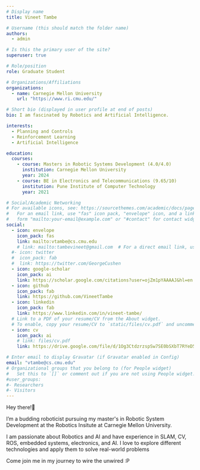 ```yaml
---
# Display name
title: Vineet Tambe

# Username (this should match the folder name)
authors:
  - admin

# Is this the primary user of the site?
superuser: true

# Role/position
role: Graduate Student

# Organizations/Affiliations
organizations:
  - name: Carnegie Mellon University
    url: "https://www.ri.cmu.edu/"

# Short bio (displayed in user profile at end of posts)
bio: I am fascinated by Robotics and Artificial Intelligence.

interests:
  - Planning and Controls
  - Reinforcement Learning
  - Artificial Intelligence

education:
  courses:
    - course: Masters in Robotic Systems Development (4.0/4.0)
      institution: Carnegie Mellon University
      year: 2024
    - course: BE in Electronics and Telecommunications (9.65/10)
      institution: Pune Institute of Computer Technology
      year: 2021

# Social/Academic Networking
# For available icons, see: https://sourcethemes.com/academic/docs/page-builder/#icons
#   For an email link, use "fas" icon pack, "envelope" icon, and a link in the
#   form "mailto:your-email@example.com" or "#contact" for contact widget.
social:
  - icon: envelope
    icon_pack: fas
    link: mailto:vtambe@cs.cmu.edu
    # link: mailto:tambevineet@gmail.com  # For a direct email link, use "mailto:tambevineet@gmail.com".
  #- icon: twitter
  #  icon_pack: fab
  #  link: https://twitter.com/GeorgeCushen
  - icon: google-scholar
    icon_pack: ai
    link: https://scholar.google.com/citations?user=ojZm1pYAAAAJ&hl=en
  - icon: github
    icon_pack: fab
    link: https://github.com/VineetTambe
  - icon: linkedin
    icon_pack: fab
    link: https://www.linkedin.com/in/vineet-tambe/
  # Link to a PDF of your resume/CV from the About widget.
  # To enable, copy your resume/CV to `static/files/cv.pdf` and uncomment the lines below.
  - icon: cv
    icon_pack: ai
    # link: files/cv.pdf
    link: https://drive.google.com/file/d/1Og3CtdzrzspSw7SE0bSXbT7RYeD5KN78/view?usp=drive_link

# Enter email to display Gravatar (if Gravatar enabled in Config)
email: "vtambe@cs.cmu.edu"
# Organizational groups that you belong to (for People widget)
#   Set this to `[]` or comment out if you are not using People widget.
#user_groups:
#- Researchers
#- Visitors
---
```


Hey there!👋

I’m a budding roboticist pursuing my master's in Robotic System Development at the Robotics Insitute at Carnegie Mellon University.

I am passionate about Robotics and AI and have experience in SLAM, CV, ROS, embedded systems, electronics, and AI.
I love to explore different technologies and apply them to solve real-world problems

Come join me in my journey to wire the unwired :P
